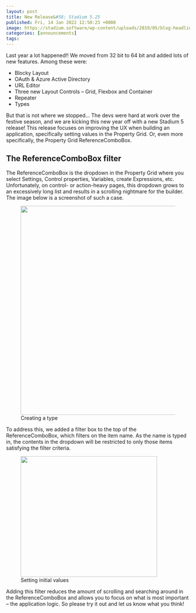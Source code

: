 ```yaml
---
layout: post
title: New Release&#58; Stadium 5.25
published: Fri, 14 Jan 2022 12:50:23 +0000
image: https://stadium.software/wp-content/uploads/2019/05/blog-headliners-03-650x350.jpg
categories: [announcements]
tags: 
---
```


<p>
</p>



<p>Last year a lot happened!! We moved from 32 bit to 64 bit and added lots of new features. Among these were:</p>



<ul>
<li>Blocky Layout</li>
<li>OAuth &amp; Azure Active Directory</li>
<li>URL Editor</li>
<li>Three new Layout Controls &#8211; Grid, Flexbox and Container</li>
<li>Repeater</li>
<li>Types</li>
</ul>



<p>But that is not where we stopped… The devs were hard at work over the festive season, and we are kicking this new year off with a new Stadium 5 release! This release focuses on improving the UX when building an application, specifically setting values in the Property Grid. Or, even more specifically, the Property Grid ReferenceComboBox.</p>



<h2>The ReferenceComboBox filter</h2>



<p>The ReferenceComboBox is the dropdown in the Property Grid where you select Settings, Control properties, Variables, create Expressions, etc. Unfortunately, on control- or action-heavy pages, this dropdown grows to an excessively long list and results in a scrolling nightmare for the builder. The image below is a screenshot of such a case.</p>



<figure class="wp-block-image size-large">
<img loading="lazy" width="531" height="571" src="https://stadium.software/wp-content/uploads/2022/01/Screenshot-2022-01-14-at-14.46.31.png" alt="" class="wp-image-1822" srcset="https://stadium.software/wp-content/uploads/2022/01/Screenshot-2022-01-14-at-14.46.31.png 531w, https://stadium.software/wp-content/uploads/2022/01/Screenshot-2022-01-14-at-14.46.31-279x300.png 279w" sizes="(max-width: 531px) 100vw, 531px"/>
<figcaption>Creating a type</figcaption>
</figure>



<p>To address this, we added a filter box to the top of the ReferenceComboBox, which filters on the item name. As the name is typed in, the contents in the dropdown will be restricted to only those items satisfying the filter criteria.</p>



<figure class="wp-block-image size-large">
<img loading="lazy" width="374" height="330" src="https://stadium.software/wp-content/uploads/2022/01/Screenshot-2022-01-14-at-14.46.35.png" alt="" class="wp-image-1823" srcset="https://stadium.software/wp-content/uploads/2022/01/Screenshot-2022-01-14-at-14.46.35.png 374w, https://stadium.software/wp-content/uploads/2022/01/Screenshot-2022-01-14-at-14.46.35-300x265.png 300w" sizes="(max-width: 374px) 100vw, 374px"/>
<figcaption>Setting initial values</figcaption>
</figure>



<p>Adding this filter reduces the amount of scrolling and searching around in the ReferenceComboBox and allows you to focus on what is most important &#8211; the application logic. So please try it out and let us know what you think!</p>